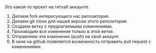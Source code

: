 Это какой-то проект на гитхаб аккаунте.


1. Делаем fork интересующего нас репозитория.
2. Делаем git clone для нашей версии этого репозитория.
3. Создаем ветку с предлагаемыми изменениями.
4. Производим все изменения только в этой ветке.
5. Отправляем эти изменения (push) на свой аккаунт.
6. В окне на github появляется возможность отправить pull request с изменениями.